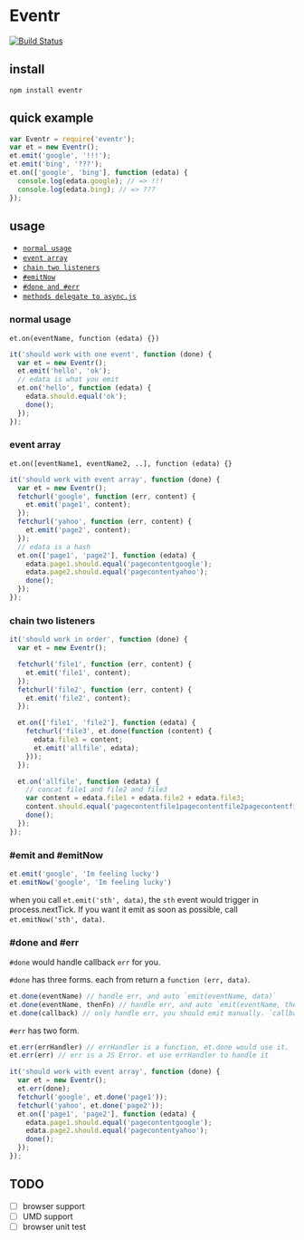 # Eventr

[![Build Status](https://travis-ci.org/alsotang/eventr.svg?branch=master)](https://travis-ci.org/alsotang/eventr)

## install

`npm install eventr`

## quick example

```js
var Eventr = require('eventr');
var et = new Eventr();
et.emit('google', '!!!');
et.emit('bing', '???');
et.on(['google', 'bing'], function (edata) {
  console.log(edata.google); // => !!!
  console.log(edata.bing); // => ???
});
```

## usage

* [`normal usage`](#normal-usage)
* [`event array`](#event-array)
* [`chain two listeners`](#chain-two-listeners)
* [`#emitNow`](#emitnow)
* [`#done and #err`](#done-and-err)
* [`methods delegate to async.js`](#methods-delegate-to-asyncjs-httpsgithubcomcaolanasync)

### normal usage

`et.on(eventName, function (edata) {})`

```js
it('should work with one event', function (done) {
  var et = new Eventr();
  et.emit('hello', 'ok');
  // edata is what you emit
  et.on('hello', function (edata) {
    edata.should.equal('ok');
    done();
  });
});
```

### event array

`et.on([eventName1, eventName2, ..], function (edata) {}`

```js
it('should work with event array', function (done) {
  var et = new Eventr();
  fetchurl('google', function (err, content) {
    et.emit('page1', content);
  });
  fetchurl('yahoo', function (err, content) {
    et.emit('page2', content);
  });
  // edata is a hash
  et.on(['page1', 'page2'], function (edata) {
    edata.page1.should.equal('pagecontentgoogle');
    edata.page2.should.equal('pagecontentyahoo');
    done();
  });
});
```

### chain two listeners

```js
it('should work in order', function (done) {
  var et = new Eventr();

  fetchurl('file1', function (err, content) {
    et.emit('file1', content);
  });
  fetchurl('file2', function (err, content) {
    et.emit('file2', content);
  });

  et.on(['file1', 'file2'], function (edata) {
    fetchurl('file3', et.done(function (content) {
      edata.file3 = content;
      et.emit('allfile', edata);
    }));
  });

  et.on('allfile', function (edata) {
    // concat file1 and file2 and file3
    var content = edata.file1 + edata.file2 + edata.file3;
    content.should.equal('pagecontentfile1pagecontentfile2pagecontentfile3');
    done();
  });
});
```

### #emit and #emitNow

```js
et.emit('google', 'Im feeling lucky')
et.emitNow('google', 'Im feeling lucky')
```

when you call `et.emit('sth', data)`, the `sth` event would trigger in process.nextTick.
If you want it emit as soon as possible, call `et.emitNow('sth', data)`.

### #done and #err

`#done` would handle callback `err` for you.


`#done` has three forms. each from return a `function (err, data)`.

```js
et.done(eventName) // handle err, and auto `emit(eventName, data)`
et.done(eventName, thenFn) // handle err, and auto `emit(eventName, thenFn(data))`
et.done(callback) // only handle err, you should emit manually. `callback(data)` only receive data.
```

`#err` has two form.

```js
et.err(errHandler) // errHandler is a function, et.done would use it.
et.err(err) // err is a JS Error. et use errHandler to handle it
```

```js
it('should work with event array', function (done) {
  var et = new Eventr();
  et.err(done);
  fetchurl('google', et.done('page1'));
  fetchurl('yahoo', et.done('page2'));
  et.on(['page1', 'page2'], function (edata) {
    edata.page1.should.equal('pagecontentgoogle');
    edata.page2.should.equal('pagecontentyahoo');
    done();
  });
});
```

## TODO

- [ ] browser support
- [ ] UMD support
- [ ] browser unit test